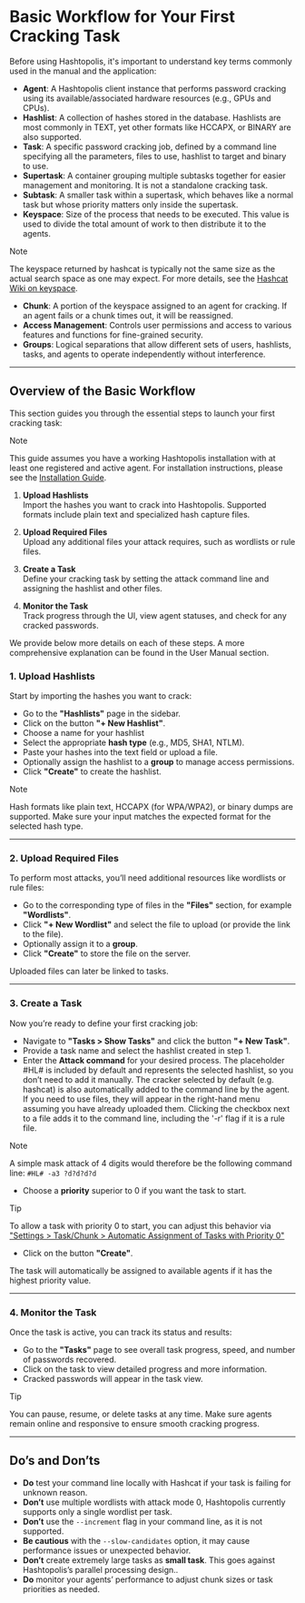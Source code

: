 # Basic Workflow for Your First Cracking Task

Before using Hashtopolis, it's important to understand key terms commonly used in the manual and the application:

- **Agent**: A Hashtopolis client instance that performs password cracking using its available/associated hardware resources (e.g., GPUs and CPUs).
- **Hashlist**: A collection of hashes stored in the database. Hashlists are most commonly in TEXT, yet other formats like HCCAPX, or BINARY are also supported.
- **Task**: A specific password cracking job, defined by a command line specifying all the parameters, files to use, hashlist to target and binary to use.
- **Supertask**: A container grouping multiple subtasks together for easier management and monitoring. It is not a standalone cracking task.
- **Subtask**: A smaller task within a supertask, which behaves like a normal task but whose priority matters only inside the supertask.
- **Keyspace**: Size of the process that needs to be executed. This value is used to divide the total amount of work to then distribute it to the agents. 
> [!NOTE]  
> The keyspace returned by hashcat is typically not the same size as the actual search space as one may expect. For more details, see the [Hashcat Wiki on keyspace](https://hashcat.net/wiki/doku.php?id=frequently_asked_questions#what_is_a_keyspace).
- **Chunk**: A portion of the keyspace assigned to an agent for cracking. If an agent fails or a chunk times out, it will be reassigned.
- **Access Management**: Controls user permissions and access to various features and functions for fine-grained security.
- **Groups**: Logical separations that allow different sets of users, hashlists, tasks, and agents to operate independently without interference.

---

## Overview of the Basic Workflow

This section guides you through the essential steps to launch your first cracking task:

> [!NOTE]  
> This guide assumes you have a working Hashtopolis installation with at least one registered and active agent. For installation instructions, please see the [Installation Guide](../installation_guidelines/basic_install.md).


1. **Upload Hashlists**  
   Import the hashes you want to crack into Hashtopolis. Supported formats include plain text and specialized hash capture files.

2. **Upload Required Files**  
   Upload any additional files your attack requires, such as wordlists or rule files.

3. **Create a Task**  
   Define your cracking task by setting the attack command line and assigning the hashlist and other files.

4. **Monitor the Task**  
   Track progress through the UI, view agent statuses, and check for any cracked passwords.

We provide below more details on each of these steps. A more comprehensive explanation can be found in the User Manual section.

### 1. Upload Hashlists

Start by importing the hashes you want to crack:

- Go to the **"Hashlists"** page in the sidebar.
- Click on the button **"+ New Hashlist"**.
- Choose a name for your hashlist
- Select the appropriate **hash type** (e.g., MD5, SHA1, NTLM).
- Paste your hashes into the text field or upload a file.
- Optionally assign the hashlist to a **group** to manage access permissions.
- Click **"Create"** to create the hashlist.

> [!NOTE]
> Hash formats like plain text, HCCAPX (for WPA/WPA2), or binary dumps are supported. Make sure your input matches the expected format for the selected hash type.

---

### 2. Upload Required Files

To perform most attacks, you’ll need additional resources like wordlists or rule files:

- Go to the corresponding type of files in the **"Files"** section, for example **"Wordlists"**.
- Click **"+ New Wordlist"** and select the file to upload (or provide the link to the file).
- Optionally assign it to a **group**.
- Click **"Create"** to store the file on the server.

Uploaded files can later be linked to tasks.

---

### 3. Create a Task

Now you’re ready to define your first cracking job:

- Navigate to **"Tasks > Show Tasks"** and click the button **"+ New Task"**.
- Provide a task name and select the hashlist created in step 1.
- Enter the **Attack command** for your desired process. The placeholder #HL# is included by default and represents the selected hashlist, so you don’t need to add it manually. The cracker selected by default (e.g. hashcat) is also automatically added to the command line by the agent. If you need to use files, they will appear in the right-hand menu assuming you have already uploaded them. Clicking the checkbox next to a file adds it to the command line, including the '-r' flag if it is a rule file.
> [!NOTE]
> A simple mask attack of 4 digits would therefore be the following command line:
> ```#HL# -a3 ?d?d?d?d```
- Choose a **priority** superior to 0 if you want the task to start.
> [!TIP]
> To allow a task with priority 0 to start, you can adjust this behavior via ["Settings > Task/Chunk > Automatic Assignment of Tasks with Priority 0"](./settings_and_configuration.md#command-line-misc) 
- Click on the button **"Create"**.



The task will automatically be assigned to available agents if it has the highest priority value.

---

### 4. Monitor the Task

Once the task is active, you can track its status and results:

- Go to the **"Tasks"** page to see overall task progress, speed, and number of passwords recovered.
- Click on the task to view detailed progress and more information.
- Cracked passwords will appear in the task view.

> [!TIP]
> You can pause, resume, or delete tasks at any time. Make sure agents remain online and responsive to ensure smooth cracking progress.


---

## Do’s and Don’ts

- **Do** test your command line locally with Hashcat if your task is failing for unknown reason.
- **Don’t** use multiple wordlists with attack mode 0, Hashtopolis currently supports only a single wordlist per task.
- **Don’t** use the `--increment` flag in your command line, as it is not supported.
- **Be cautious** with the `--slow-candidates` option, it may cause performance issues or unexpected behavior.
- **Don’t** create extremely large tasks as **small task**. This goes against Hashtopolis’s parallel processing design..
- **Do** monitor your agents’ performance to adjust chunk sizes or task priorities as needed.


